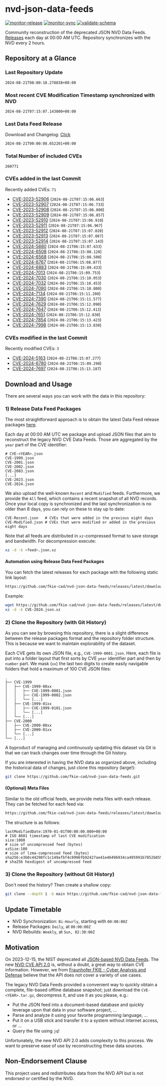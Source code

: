 # nvd-json-data-feeds

[![monitor-release](https://github.com/fkie-cad/nvd-json-data-feeds/actions/workflows/monitor_release.yml/badge.svg)](https://github.com/fkie-cad/nvd-json-data-feeds/actions/workflows/monitor_release.yml)
[![monitor-sync](https://github.com/fkie-cad/nvd-json-data-feeds/actions/workflows/monitor_sync.yml/badge.svg)](https://github.com/fkie-cad/nvd-json-data-feeds/actions/workflows/monitor_sync.yml)
[![validate-schema](https://github.com/fkie-cad/nvd-json-data-feeds/actions/workflows/validate_schema.yml/badge.svg)](https://github.com/fkie-cad/nvd-json-data-feeds/actions/workflows/validate_schema.yml)

Community reconstruction of the deprecated JSON NVD Data Feeds.
[Releases](https://github.com/fkie-cad/nvd-json-data-feeds/releases/latest) each day at 00:00 AM UTC.
Repository synchronizes with the NVD every 2 hours.

## Repository at a Glance

### Last Repository Update

```plain
2024-08-21T08:00:18.278838+00:00
```

### Most recent CVE Modification Timestamp synchronized with NVD

```plain
2024-08-21T07:15:07.143000+00:00
```

### Last Data Feed Release

Download and Changelog: [Click](https://github.com/fkie-cad/nvd-json-data-feeds/releases/latest)

```plain
2024-08-21T00:00:08.652201+00:00
```

### Total Number of included CVEs

```plain
260771
```

### CVEs added in the last Commit

Recently added CVEs: `71`

- [CVE-2023-52906](CVE-2023/CVE-2023-529xx/CVE-2023-52906.json) (`2024-08-21T07:15:06.663`)
- [CVE-2023-52907](CVE-2023/CVE-2023-529xx/CVE-2023-52907.json) (`2024-08-21T07:15:06.733`)
- [CVE-2023-52908](CVE-2023/CVE-2023-529xx/CVE-2023-52908.json) (`2024-08-21T07:15:06.800`)
- [CVE-2023-52909](CVE-2023/CVE-2023-529xx/CVE-2023-52909.json) (`2024-08-21T07:15:06.857`)
- [CVE-2023-52910](CVE-2023/CVE-2023-529xx/CVE-2023-52910.json) (`2024-08-21T07:15:06.910`)
- [CVE-2023-52911](CVE-2023/CVE-2023-529xx/CVE-2023-52911.json) (`2024-08-21T07:15:06.967`)
- [CVE-2023-52912](CVE-2023/CVE-2023-529xx/CVE-2023-52912.json) (`2024-08-21T07:15:07.020`)
- [CVE-2023-52913](CVE-2023/CVE-2023-529xx/CVE-2023-52913.json) (`2024-08-21T07:15:07.087`)
- [CVE-2023-52914](CVE-2023/CVE-2023-529xx/CVE-2023-52914.json) (`2024-08-21T07:15:07.143`)
- [CVE-2024-5880](CVE-2024/CVE-2024-58xx/CVE-2024-5880.json) (`2024-08-21T06:15:07.633`)
- [CVE-2024-6508](CVE-2024/CVE-2024-65xx/CVE-2024-6508.json) (`2024-08-21T06:15:08.120`)
- [CVE-2024-6568](CVE-2024/CVE-2024-65xx/CVE-2024-6568.json) (`2024-08-21T06:15:08.500`)
- [CVE-2024-6767](CVE-2024/CVE-2024-67xx/CVE-2024-6767.json) (`2024-08-21T06:15:08.877`)
- [CVE-2024-6883](CVE-2024/CVE-2024-68xx/CVE-2024-6883.json) (`2024-08-21T06:15:09.433`)
- [CVE-2024-7013](CVE-2024/CVE-2024-70xx/CVE-2024-7013.json) (`2024-08-21T06:15:09.753`)
- [CVE-2024-7030](CVE-2024/CVE-2024-70xx/CVE-2024-7030.json) (`2024-08-21T06:15:10.053`)
- [CVE-2024-7032](CVE-2024/CVE-2024-70xx/CVE-2024-7032.json) (`2024-08-21T06:15:10.453`)
- [CVE-2024-7090](CVE-2024/CVE-2024-70xx/CVE-2024-7090.json) (`2024-08-21T06:15:10.800`)
- [CVE-2024-7134](CVE-2024/CVE-2024-71xx/CVE-2024-7134.json) (`2024-08-21T06:15:11.200`)
- [CVE-2024-7390](CVE-2024/CVE-2024-73xx/CVE-2024-7390.json) (`2024-08-21T06:15:11.577`)
- [CVE-2024-7629](CVE-2024/CVE-2024-76xx/CVE-2024-7629.json) (`2024-08-21T06:15:12.090`)
- [CVE-2024-7647](CVE-2024/CVE-2024-76xx/CVE-2024-7647.json) (`2024-08-21T06:15:12.413`)
- [CVE-2024-7651](CVE-2024/CVE-2024-76xx/CVE-2024-7651.json) (`2024-08-21T06:15:12.830`)
- [CVE-2024-7854](CVE-2024/CVE-2024-78xx/CVE-2024-7854.json) (`2024-08-21T06:15:13.423`)
- [CVE-2024-7998](CVE-2024/CVE-2024-79xx/CVE-2024-7998.json) (`2024-08-21T06:15:13.830`)


### CVEs modified in the last Commit

Recently modified CVEs: `3`

- [CVE-2024-5163](CVE-2024/CVE-2024-51xx/CVE-2024-5163.json) (`2024-08-21T06:15:07.277`)
- [CVE-2024-6780](CVE-2024/CVE-2024-67xx/CVE-2024-6780.json) (`2024-08-21T06:15:09.290`)
- [CVE-2024-7697](CVE-2024/CVE-2024-76xx/CVE-2024-7697.json) (`2024-08-21T06:15:13.187`)


## Download and Usage

There are several ways you can work with the data in this repository:

### 1) Release Data Feed Packages

The most straightforward approach is to obtain the latest Data Feed release packages [here](https://github.com/fkie-cad/nvd-json-data-feeds/releases/latest).

Each day at 00:00 AM UTC we package and upload JSON files that aim to reconstruct the legacy NVD CVE Data Feeds.
Those are aggregated by the `year` part of the CVE identifier:

```
# CVE-<YEAR>.json
CVE-1999.json
CVE-2001.json
CVE-2002.json
CVE-2003.json
[...]
CVE-2023.json
CVE-2024.json
```

We also upload the well-known `Recent` and `Modified` feeds.
Furthermore, we provide the `All` feed, which contains a recent snapshot of all NVD records.
Once your local copy is synchronized and the last synchronization is no older than 8 days, you can rely on these to stay up to date:

```plain
CVE-Recent.json   # CVEs that were added in the previous eight days
CVE-Modified.json # CVEs that were modified or added in the previous eight days
```

Note that all feeds are distributed in `xz`-compressed format to save storage and bandwidth.
For decompression execute:

```sh
xz -d -k <feed>.json.xz
```

#### Automation using Release Data Feed Packages

You can fetch the latest releases for each package with the following static link layout:

```sh
https://github.com/fkie-cad/nvd-json-data-feeds/releases/latest/download/CVE-<YEAR>.json.xz
```

Example:

```sh
wget https://github.com/fkie-cad/nvd-json-data-feeds/releases/latest/download/CVE-2024.json.xz
xz -d -k CVE-2024.json.xz
```

### 2) Clone the Repository (with Git History)

As you can see by browsing this repository, there is a slight difference between the release packages format and the repository folder structure.
This is because we want to maintain explorability of the dataset.

Each CVE gets its own JSON file, e.g., `CVE-1999-0001.json`.
Here, each file is put into a folder layout that first sorts by CVE `year` identifier part and then by `number` part.
We mask (`xx`) the last two digits to create easily navigable folders that hold a maximum of 100 CVE JSON files:

```plain
.
├── CVE-1999
│   ├── CVE-1999-00xx
│   │   ├── CVE-1999-0001.json
│   │   ├── CVE-1999-0002.json
│   │   └── [...]
│   ├── CVE-1999-01xx
│   │   ├── CVE-1999-0101.json
│   │   └── [...]
│   └── [...]
├── CVE-2000
│   ├── CVE-2000-00xx
│   ├── CVE-2000-01xx
│   └── [...]
└── [...]
```

A byproduct of managing and continuously updating this dataset via Git is that we can track changes over time through the Git history.

If you are interested in having the NVD data as organized above, including the historical data of changes, just clone this repository (large!):

```sh
git clone https://github.com/fkie-cad/nvd-json-data-feeds.git
```

#### (Optional) Meta Files

Similar to the old official feeds, we provide meta files with each release. They can be fetched for each feed via:

```sh
https://github.com/fkie-cad/nvd-json-data-feeds/releases/latest/download/CVE-<YEAR>.meta
```

The structure is as follows:

```plain
lastModifiedDate:1970-01-01T00:00:00.000+00:00                          # ISO 8601 timestamp of last CVE modification
size:1000                                                               # size of uncompressed feed (bytes)
xzSize:100                                                              # size of lzma-compressed feed (bytes)
sha256:e3b0c44298fc1c149afbf4c8996fb92427ae41e4649b934ca495991b7852b855 # sha256 hexdigest of uncompressed feed
```

### 3) Clone the Repository (without Git History)

Don't need the history? Then create a shallow copy:

```sh
git clone --depth 1 -b main https://github.com/fkie-cad/nvd-json-data-feeds.git
```


## Update Timetable

* NVD Synchronization: `Bi-Hourly`, starting with `00:00:00Z`
* Release Packages: `Daily`, at `00:00:00Z`
* NVD Rebuilds: `Weekly`, at `Sun, 02:30:00Z`


## Motivation

On 2023-12-15, the NIST deprecated all [JSON-based NVD Data Feeds](https://nvd.nist.gov/vuln/data-feeds#divRetirementBanner-1).
The new [NVD CVE API 2.0](https://nvd.nist.gov/developers/vulnerabilities) is, without a doubt, a great way to obtain CVE information.
However, we from [Fraunhofer FKIE - Cyber Analysis and Defense](https://www.fkie.fraunhofer.de/en/departments/cad.html) believe that the API does not cover a variety of use cases.

The legacy NVD Data Feeds provided a convenient way to quickly obtain a complete, file-based offline database snapshot; just download the `CVE-<YEAR>.tar.gz`, decompress it, and use it as you please, e.g.:

- Put the JSON feed into a document-based database and quickly leverage upon that data in your software project, ...
- Parse and analyze it using your favorite programming language, ...
- Put it on a USB stick and transfer it to a system without internet access, or ...
- Query the file using `jq`!

Unfortunately, the new NVD API 2.0 adds complexity to this process.
We want to preserve ease of use by reconstructing these data sources.

## Non-Endorsement Clause

This project uses and redistributes data from the NVD API but is not endorsed or certified by the NVD.